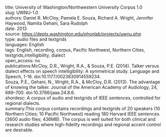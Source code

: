 title: University of Washington/Northwestern University Corpus 1.0  
slug: UWNU-1.0  
authors: Daniel R. McCloy, Pamela E. Souza, Richard A. Wright, Jennifer Haywood, Namita Gehani, Sara Rudolph  
date: 2013  
source: https://depts.washington.edu/phonlab/projects/uwnu.php  
type: audio files and textgrids  
languages: English  
tags: English, recording, corpus, Pacific Northwest, Northern Cities, textgrids,intelligibility, dialect  
open_access: no   
publications:McCloy, D.R., Wright, R.A., & Souza, P.E. (2014). Talker versus dialect effects on speech intelligibility: A symmetrical study. Language and Speech, 1-16. doi:10.1177/0023830914559234.  
Souza, P.E., Gehani, N., Wright, R.A., & McCloy, D.R. (2013). The advantage of knowing the talker. Journal of the American Academy of Audiology, 24, 689–700. doi:10.3766/jaaa.24.8.6.  
shordesc: A corpus of audio and textgrids of IEEE sentences, controlled for regional dialects.  
summary:This corpus contains recordings and textgrids of 20 speakers (10 Northern Cities; 10 Pacific Northwest) reading 180 Harvard IEEE sentences. (3600 audio files; 436MB). The corpus is well suited for both clinical and research studies where high-fidelity recordings and regional accent control are desirable.
